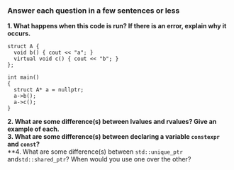### Answer each question in a few sentences or less 

**1. What happens when this code is run? If there is an error, explain why it occurs.**   
```
struct A {
  void b() { cout << "a"; }
  virtual void c() { cout << "b"; }
};

int main()
{
  struct A* a = nullptr;
  a->b();
  a->c();
}
```
**2. What are some difference(s) between lvalues and rvalues? Give an example of each.**   
**3. What are some difference(s) between declaring a variable `constexpr` and `const`?**   
**4. What are some difference(s) between `std::unique_ptr` and`std::shared_ptr`? When would
you use one over the other?   
